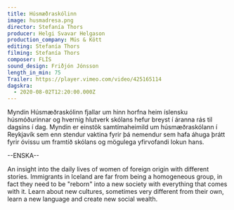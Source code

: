 ```yaml
---
title: Húsmæðraskólinn
image: husmadresa.png
director: Stefanía Thors
producer: Helgi Svavar Helgason
production_company: Mús & Kött
editing: Stefanía Thors
filming: Stefanía Thors
composer: FLÍS
sound_design: Friðjón Jónsson
length_in_min: 75
Trailer: https://player.vimeo.com/video/425165114
dagskra:
  - 2020-08-02T12:20:00.000Z
---
```

Myndin Húsmæðraskólinn fjallar um hinn horfna heim íslensku húsmóðurinnar og hvernig hlutverk skólans hefur breyst í áranna rás til dagsins í dag. Myndin er einstök samtímaheimild um húsmæðraskólann í Reykjavík sem enn stendur vaktina fyrir þá nemendur sem hafa áhuga þrátt fyrir óvissu um framtíð skólans og mögulega yfirvofandi lokun hans.

\--ENSKA--

An insight into the daily lives of women of foreign origin with different stories. Immigrants in Iceland are far from being a homogeneous group, in fact they need to be "reborn" into a new society with everything that comes with it. Learn about new cultures, sometimes very different from their own, learn a new language and create new social wealth.